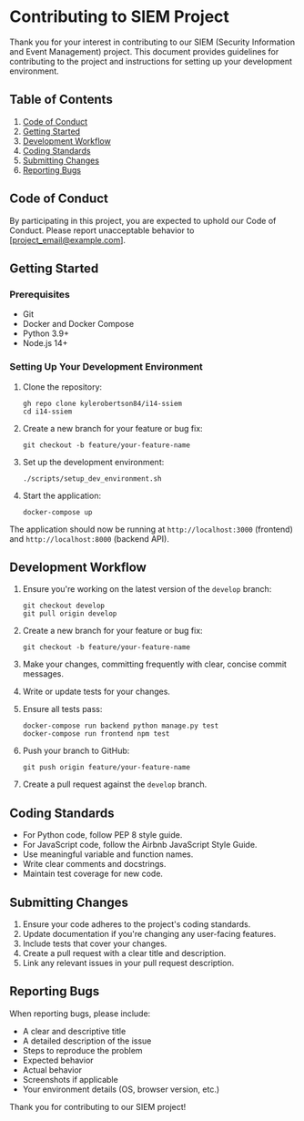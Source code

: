 # Contributing to SIEM Project

Thank you for your interest in contributing to our SIEM (Security Information and Event Management) project. This document provides guidelines for contributing to the project and instructions for setting up your development environment.

## Table of Contents

1. [Code of Conduct](#code-of-conduct)
2. [Getting Started](#getting-started)
3. [Development Workflow](#development-workflow)
4. [Coding Standards](#coding-standards)
5. [Submitting Changes](#submitting-changes)
6. [Reporting Bugs](#reporting-bugs)

## Code of Conduct

By participating in this project, you are expected to uphold our Code of Conduct. Please report unacceptable behavior to [project_email@example.com].

## Getting Started

### Prerequisites

- Git
- Docker and Docker Compose
- Python 3.9+
- Node.js 14+

### Setting Up Your Development Environment

1. Clone the repository:

   ```
   gh repo clone kylerobertson84/i14-ssiem
   cd i14-ssiem
   ```

2. Create a new branch for your feature or bug fix:

   ```
   git checkout -b feature/your-feature-name
   ```

3. Set up the development environment:

   ```
   ./scripts/setup_dev_environment.sh
   ```

4. Start the application:
   ```
   docker-compose up
   ```

The application should now be running at `http://localhost:3000` (frontend) and `http://localhost:8000` (backend API).

## Development Workflow

1. Ensure you're working on the latest version of the `develop` branch:

   ```
   git checkout develop
   git pull origin develop
   ```

2. Create a new branch for your feature or bug fix:

   ```
   git checkout -b feature/your-feature-name
   ```

3. Make your changes, committing frequently with clear, concise commit messages.

4. Write or update tests for your changes.

5. Ensure all tests pass:

   ```
   docker-compose run backend python manage.py test
   docker-compose run frontend npm test
   ```

6. Push your branch to GitHub:

   ```
   git push origin feature/your-feature-name
   ```

7. Create a pull request against the `develop` branch.

## Coding Standards

- For Python code, follow PEP 8 style guide.
- For JavaScript code, follow the Airbnb JavaScript Style Guide.
- Use meaningful variable and function names.
- Write clear comments and docstrings.
- Maintain test coverage for new code.

## Submitting Changes

1. Ensure your code adheres to the project's coding standards.
2. Update documentation if you're changing any user-facing features.
3. Include tests that cover your changes.
4. Create a pull request with a clear title and description.
5. Link any relevant issues in your pull request description.

## Reporting Bugs

When reporting bugs, please include:

- A clear and descriptive title
- A detailed description of the issue
- Steps to reproduce the problem
- Expected behavior
- Actual behavior
- Screenshots if applicable
- Your environment details (OS, browser version, etc.)

Thank you for contributing to our SIEM project!
